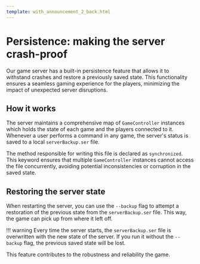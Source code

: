 ```yaml
---
template: with_announcement_2_back.html
---
```


# Persistence: making the server crash-proof

Our  game server has a built-in persistence feature that allows it to withstand crashes and restore a
previously saved state. This functionality ensures a seamless gaming experience for the players,
minimizing the impact of unexpected server disruptions.

## How it works

The server maintains a comprehensive map of `GameController` instances which holds the state of each
game and the players connected to it. Whenever a user performs a command in any game, the server's
status is saved to a local `serverBackup.ser` file.

The method responsible for writing this file is declared as `synchronized`. This keyword ensures
that multiple `GameController` instances cannot access the file concurrently, avoiding potential
inconsistencies or corruption in the saved state.

## Restoring the server state

When restarting the server, you can use the `--backup` flag to attempt a restoration of the previous
state from the `serverBackup.ser` file. This way, the game can pick up from where it left off.

!!! warning
    Every time the server starts, the `serverBackup.ser` file is overwritten with the new state of the server.
    If you run it without the `--backup` flag, the previous saved state will be lost.

This feature contributes to the robustness and reliability the game.

